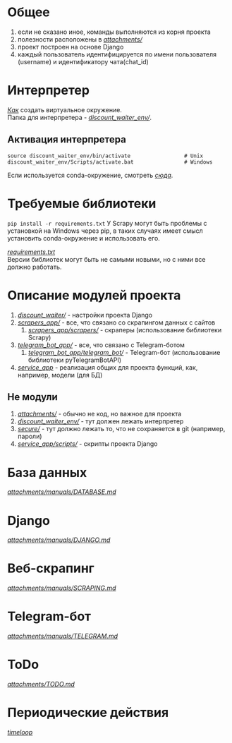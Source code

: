 # Общее
1) если не сказано иное, команды выполняются из корня проекта
2) полезности расположены в [*attachments/*](/attachments)
3) проект построен на основе Django
4) каждый пользователь идентифицируется по имени пользователя (username) и идентификатору чата(chat_id)

# Интерпретер
[*Как*](https://www.jetbrains.com/help/idea/creating-virtual-environment.html) создать виртуальное окружение.  
Папка для интерпретера - [*discount_waiter_env/*](/discount_waiter_env).

## Активация интерпретера
```
source discount_waiter_env/bin/activate                 # Unix
discount_waiter_env/Scripts/activate.bat                # Windows
```
Если используется conda-окружение, смотреть
[*сюда*](https://docs.conda.io/projects/conda/en/latest/user-guide/tasks/manage-environments.html#activating-an-environment).

# Требуемые библиотеки
`pip install -r requirements.txt`
У Scrapy могут быть проблемы с установкой на Windows через pip, в таких случаях имеет смысл установить
conda-окружение и использовать его.
  
[*requirements.txt*](https://pip.pypa.io/en/stable/user_guide/#requirements-files)  
Версии библиотек могут быть не самыми новыми, но с ними все должно работать.

# Описание модулей проекта
1) [*discount_waiter/*](/discount_waiter) - настройки проекта Django
2) [*scrapers_app/*](/scrapers_app) - все, что связано со скрапингом данных с сайтов
    1) [*scrapers_app/scrapers/*](/scrapers_app/scrapers) - скраперы (использование библиотеки Scrapy)
3) [*telegram_bot_app/*](/telegram_bot_app) - все, что связано с Telegram-ботом
    1) [*telegram_bot_app/telegram_bot/*](/telegram_bot_app/telegram_bot) -
       Telegram-бот (использование библиотеки pyTelegramBotAPI)
4) [*service_app*](/service_app) - реализация общих для проекта функций, как, например, модели (для БД)

## Не модули
1) [*attachments/*](/attachments) - обычно не код, но важное для проекта
2) [*discount_waiter_env/*](/discount_waiter_env) - тут должен лежать интерпретер
3) [*secure/*](/secure) - тут должно лежать то, что не сохраняется в git (например, пароли)
4) [*service_app/scripts/*](/service_app/scripts) - скрипты проекта Django

# База данных
[*attachments/manuals/DATABASE.md*](/attachments/manuals/DATABASE.md)

# Django
[*attachments/manuals/DJANGO.md*](/attachments/manuals/DJANGO.md)

# Веб-скрапинг
[*attachments/manuals/SCRAPING.md*](/attachments/manuals/SCRAPING.md)

# Telegram-бот
[*attachments/manuals/TELEGRAM.md*](/attachments/manuals/TELEGRAM.md)

# ToDo
[*attachments/TODO.md*](/attachments/TODO.md)

# Периодические действия
[*timeloop*](https://pypi.org/project/timeloop/)
